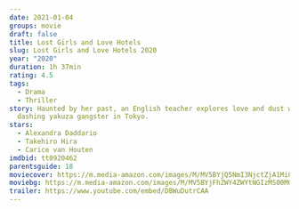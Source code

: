```yaml
---
date: 2021-01-04
groups: movie
draft: false
title: Lost Girls and Love Hotels
slug: Lost Girls and Love Hotels 2020
year: "2020"
duration: 1h 37min
rating: 4.5
tags:
  - Drama
  - Thriller
story: Haunted by her past, an English teacher explores love and dust with a
  dashing yakuza gangster in Tokyo.
stars:
  - Alexandra Daddario
  - Takehiro Hira
  - Carice van Houten
imdbid: tt0920462
parentsguide: 18
moviecover: https://m.media-amazon.com/images/M/MV5BYjQ5NmI3NjctZjA1Mi00N2NhLWEwOTctYTkxZjY0YmQ4ZDEzXkEyXkFqcGdeQXVyNzAwMjU2MTY@._V1_FMjpg_UY874_.jpg
moviebg: https://m.media-amazon.com/images/M/MV5BYjFhZWY4ZWYtNGIzMS00MGIxLTkwZWYtODQ4YjM4OGVhZGJiXkEyXkFqcGdeQXVyMTQ2MTg1Nzk@._V1_FMjpg_UX1080_.jpg
trailer: https://www.youtube.com/embed/DBWuDutrCAA
---
```

